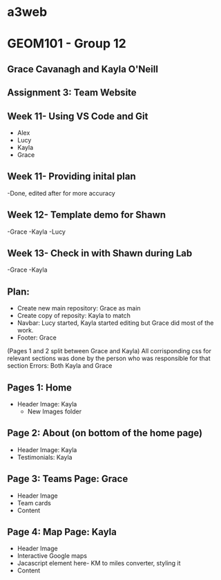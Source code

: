 # a3web
# GEOM101 - Group 12
## Grace Cavanagh and Kayla O'Neill
## Assignment 3: Team Website


## Week 11- Using VS Code and Git 
- Alex
- Lucy
- Kayla
- Grace

## Week 11- Providing inital plan 
-Done, edited after for more accuracy 

## Week 12- Template demo for Shawn
-Grace
-Kayla
-Lucy

## Week 13- Check in with Shawn during Lab
-Grace 
-Kayla 

## Plan:
- Create new main repository: Grace as main
- Create copy of reposity: Kayla to match
- Navbar: Lucy started, Kayla started editing but Grace did most of the work. 
- Footer: Grace

(Pages 1 and 2 split between Grace and Kayla) 
All corrisponding css for relevant sections was done by the person who was responsible for that section
Errors: Both Kayla and Grace

## Pages 1: Home 
- Header Image: Kayla 
    - New Images folder 

## Page 2: About (on bottom of the home page)
- Header Image: Kayla
- Testimonials: Kayla 

## Page 3: Teams Page: Grace
- Header Image
- Team cards
- Content

## Page 4: Map Page: Kayla
- Header Image
- Interactive Google maps
- Jacascript element here- KM to miles converter, styling it
- Content
